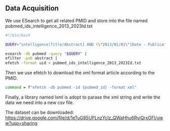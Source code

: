 ## Data Acquisition

We use ESearch to get all related PMID and store into the file named pubmed_ids_intelligence_2013_2023Id.txt

```sh
#!/bin/bash

QUERY="intelligence[Title/Abstract] AND (\"2013/01/01\"[Date - Publication] : \"2023/12/31\"[Date - Publication])"

esearch -db pubmed -query "$QUERY" |
efilter -pub abstract |
efetch -format uid > pubmed_ids_intelligence_2013_2023Id.txt
```

Then we use efetch to download the xml format article according to the PMID.

```sh
command = f"efetch -db pubmed -id {pubmed_id} -format xml"
```

Finally, a library named lxml is adopt to parase the xml string and write the data we need into a new csv file.

The dataset can be downloaded: https://drive.google.com/file/d/1eTuG85UPLnzYclz_QWaHhu6RyiQrxOFI/view?usp=sharing